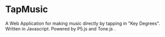 # TapMusic
A Web Application for making music directly by tapping in "Key Degrees". Written in Javascript. Powered by P5.js and Tone.js .
